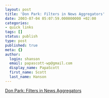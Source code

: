 ```yaml
---
layout: post
title: 'Don Park: Filters in News Aggregators'
date: 2003-07-04 05:07:59.000000000 +02:00
categories:
- quick links
tags: []
status: publish
type: post
published: true
meta: {}
author:
  login: shanson
  email: papascott-wp@gmail.com
  display_name: PapaScott
  first_name: Scott
  last_name: Hanson
---
```

<p><a title="Zen master versus the engineer" href="http://www.docuverse.com/blog/donpark/2003/07/03.html#a676">Don Park: Filters in News Aggregators</a></p>
